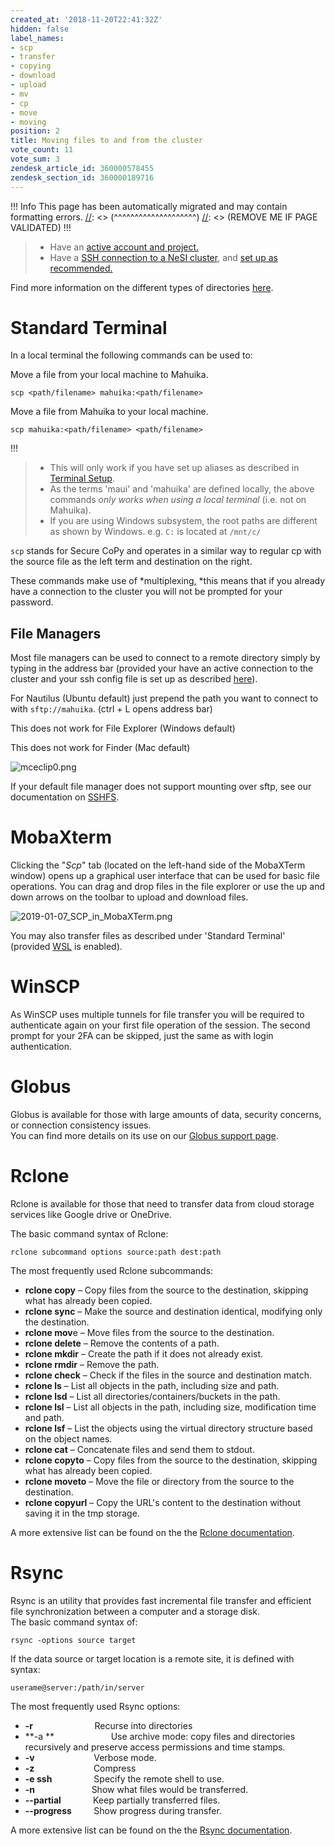 ```yaml
---
created_at: '2018-11-20T22:41:32Z'
hidden: false
label_names:
- scp
- transfer
- copying
- download
- upload
- mv
- cp
- move
- moving
position: 2
title: Moving files to and from the cluster
vote_count: 11
vote_sum: 3
zendesk_article_id: 360000578455
zendesk_section_id: 360000189716
---
```



[//]: <> (REMOVE ME IF PAGE VALIDATED)
[//]: <> (vvvvvvvvvvvvvvvvvvvv)
 !!! Info
     This page has been automatically migrated and may contain formatting errors.
[//]: <> (^^^^^^^^^^^^^^^^^^^^)
[//]: <> (REMOVE ME IF PAGE VALIDATED)
!!!
>
> -   Have an [active account and
>     project.](https://support.nesi.org.nz/hc/en-gb/sections/360000196195-Accounts-Projects)
> -   Have a [SSH connection to a NeSI
>     cluster](https://support.nesi.org.nz/hc/en-gb/articles/360001016335),
>     and [set up as
>     recommended.](https://support.nesi.org.nz/hc/en-gb/sections/360000189696)

Find more information on the different types of directories
[here](https://support.nesi.org.nz/hc/en-gb/articles/360000177256).

# Standard Terminal

In a local terminal the following commands can be used to:

Move a file from your local machine to Mahuika.

    scp <path/filename> mahuika:<path/filename>

Move a file from Mahuika to your local machine.

    scp mahuika:<path/filename> <path/filename>
!!!
>
> -   This will only work if you have set up aliases as described in
>     [Terminal
>     Setup](https://support.nesi.org.nz/hc/en-gb/articles/360000625535-Terminal-Setup-MacOS-Linux-).
> -   As the terms 'maui' and 'mahuika' are defined locally, the above
>     commands *only works when using a local terminal* (i.e. not on
>     Mahuika).
> -   If you are using Windows subsystem, the root paths are different
>     as shown by Windows. e.g. `C:` is located at `/mnt/c/`

`scp` stands for Secure CoPy and operates in a similar way to regular cp
with the source file as the left term and destination on the right.

These commands make use of *multiplexing, *this means that if you
already have a connection to the cluster you will not be prompted for
your password.

## File Managers 

Most file managers can be used to connect to a remote directory simply
by typing in the address bar (provided your have an active connection to
the cluster and your ssh config file is set up as described
[here](https://support.nesi.org.nz/hc/en-gb/articles/360000625535)).

For Nautilus (Ubuntu default) just prepend the path you want to connect
to with `sftp://mahuika`. (ctrl + L opens address bar)

This does not work for File Explorer (Windows default)

This does not work for Finder (Mac default)

![mceclip0.png](mceclip0_0.png)

If your default file manager does not support mounting over sftp, see
our documentation
on [SSHFS](https://support.nesi.org.nz/hc/en-gb/articles/360000621135).

# MobaXterm

Clicking the "*Scp*" tab (located on the left-hand side of the MobaXTerm
window) opens up a graphical user interface that can be used for basic
file operations. You can drag and drop files in the file explorer or use
the up and down arrows on the toolbar to upload and download files.

![2019-01-07\_SCP\_in\_MobaXTerm.png](2019-01-07_SCP_in_MobaXTerm_0.png)

You may also transfer files as described under 'Standard Terminal'
(provided
[WSL](https://support.nesi.org.nz/hc/en-gb/articles/360001075575) is
enabled).

# WinSCP

As WinSCP uses multiple tunnels for file transfer you will be required
to authenticate again on your first file operation of the session. The
second prompt for your 2FA can be skipped, just the same as with login
authentication.

# Globus

Globus is available for those with large amounts of data, security
concerns, or connection consistency issues.  
You can find more details on its use on our [Globus support
page](https://support.nesi.org.nz/hc/en-gb/articles/4405623380751-Data-Transfer-using-Globus-V5).

# Rclone

Rclone is available for those that need to transfer data from cloud
storage services like Google drive or OneDrive.

The basic command syntax of Rclone:

    rclone subcommand options source:path dest:path

The most frequently used Rclone subcommands:

-   **rclone copy** – Copy files from the source to the destination,
    skipping what has already been copied.
-   **rclone sync** – Make the source and destination identical,
    modifying only the destination.
-   **rclone mov**e – Move files from the source to the destination.
-   **rclone delete** – Remove the contents of a path.
-   **rclone mkdir** – Create the path if it does not already exist.
-   **rclone rmdir** – Remove the path.
-   **rclone check** – Check if the files in the source and destination
    match.
-   **rclone ls** – List all objects in the path, including size and
    path.
-   **rclone lsd** – List all directories/containers/buckets in the
    path.
-   **rclone lsl** – List all objects in the path, including size,
    modification time and path.
-   **rclone lsf** – List the objects using the virtual directory
    structure based on the object names.
-   **rclone cat** – Concatenate files and send them to stdout.
-   **rclone copyto** – Copy files from the source to the destination,
    skipping what has already been copied.
-   **rclone moveto** – Move the file or directory from the source to
    the destination.
-   **rclone copyurl** – Copy the URL's content to the destination
    without saving it in the tmp storage.

A more extensive list can be found on the the [Rclone
documentation](https://rclone.org/docs).

# Rsync

Rsync is an utility that provides fast incremental file transfer and
efficient file synchronization between a computer and a storage disk.  
The basic command syntax of:  

    rsync -options source target

If the data source or target location is a remote site, it is defined
with syntax:  

    userame@server:/path/in/server

The most frequently used Rsync options:

-   **-r**                         Recurse into directories
-   **-a **                       Use archive mode: copy files and
    directories recursively and preserve access permissions and time
    stamps.
-   **-v**                        Verbose mode.
-   **-z**                        Compress
-   **-e ssh**                 Specify the remote shell to use.
-   **-n**                       Show what files would be transferred.
-   **--partial**             Keep partially transferred files.
-   **--progress**         Show progress during transfer.

A more extensive list can be found on the the [Rsync
documentation](https://download.samba.org/pub/rsync/rsync.1).

 
